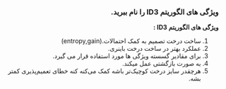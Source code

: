 <div dir="rtl">
  
  ### ویژگی های الگوریتم ID3 را نام ببرید.
  
  **ویژگی های الگوریتم ID3 :**
  
  1. ساخت درخت تصمیم به کمک احتمالات.(entropy,gain)
  2. عملکرد بهتر در ساخت درخت باینری. 
  3. برای مقادیر گسسته ویژگی ها مورد استفاده قرار می گیرد.
  4. به صورت بازگشتی عمل میکند.
  5. هرچقدر سایز درخت کوچیک‌تر باشه کمک می‌کنه کنه خطای تعمیم‌پذیری کمتر بشه.
